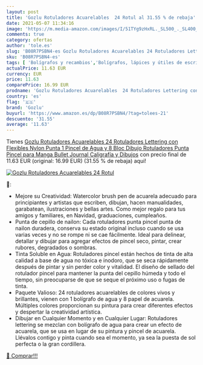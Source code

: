 ```yaml
---
layout: post
title: 'Gozlu Rotuladores Acuarelables  24 Rotul al 31.55 % de rebaja'
date: 2021-05-07 11:34:16
image: 'https://m.media-amazon.com/images/I/51TYg9zHxRL._SL500_._SL400_.jpg'
comments: true
category: ofertas
author: 'tole.es'
slug: 'B08R7PSBN4-es Gozlu Rotuladores Acuarelables 24 Rotuladores Lettering...'
sku: 'B08R7PSBN4-es'
tags: [ 'Bolígrafos y recambios','Bolígrafos, lápices y útiles de escritura','Oficina y papelería','Rotuladores de punta fina','gozlu','rotuladores', ]
actualPrice: 11.63 EUR
currency: EUR
price: 11.63
comparePrice: 16.99 EUR
prodname: 'Gozlu Rotuladores Acuarelables  24 Rotuladores Lettering con Flexibles Nylon Punta  1 Pincel de Agua y 8 Bloc Dibujo  Rotuladores Punta Pincel para Manga  Bullet Journal  Caligrafía y Dibujos'
country: 'es'
flag: '🇪🇸'
brand: 'Gozlu'
buyurl: 'https://www.amazon.es/dp/B08R7PSBN4/?tag=tolees-21'
descuento: '31.55'
average: '11.63'
---
```


Tienes [Gozlu Rotuladores Acuarelables  24 Rotuladores Lettering con Flexibles Nylon Punta  1 Pincel de Agua y 8 Bloc Dibujo  Rotuladores Punta Pincel para Manga  Bullet Journal  Caligrafía y Dibujos](https://www.amazon.es/dp/B08R7PSBN4/?tag=tolees-21) con precio final de  11.63 EUR (original: 16.99 EUR) (31.55 %  de rebaja) aqui!

[![Gozlu Rotuladores Acuarelables  24 Rotul](https://m.media-amazon.com/images/I/51TYg9zHxRL._SL500_._SL400_.jpg)](https://www.amazon.es/dp/B08R7PSBN4/?tag=tolees-21)

🔎:

- Mejore su Creatividad: Watercolor brush pen de acuarela adecuado para principiantes y artistas que escriben, dibujan, hacen manualidades, garabatean, ilustraciones y bellas artes. Como mejor regalo para tus amigos y familiares, en Navidad, graduaciones, cumpleaños.
- Punta de cepillo de nailon: Cada rotuladores punta pincel punta de nailon duradera, conserva su estado original incluso cuando se usa varias veces y no se rompe ni se cae fácilmente. Ideal para delinear, detallar y dibujar para agregar efectos de pincel seco, pintar, crear rubores, degradados o sombras.
- Tinta Soluble en Agua: Rotuladores pincel están hechos de tinta de alta calidad a base de agua no tóxica e inodoro, que se seca rápidamente después de pintar y sin perder color y vitalidad. El diseño de sellado del rotulador pincel para mantener la punta del cepillo húmeda y todo el tiempo, sin preocuparse de que se seque el próximo uso o fugas de tinta.
- Paquete Valioso: 24 rotuladores acuarelables de colores vivos y brillantes, vienen con 1 bolígrafo de agua y 8 papel de acuarela. Múltiples colores proporcionan su pintura para crear diferentes efectos y despertar la creatividad artística.
- Dibujar en Cualquier Momento y en Cualquier Lugar: Rotuladores lettering se mezclan con bolígrafo de agua para crear un efecto de acuarela, que se usa en lugar de su pintura y pincel de acuarela. Llévalos contigo y pinta cuando sea el momento, ya sea la puesta de sol perfecta o la gran cordillera.

[🛒 Comprar!!!](https://www.amazon.es/dp/B08R7PSBN4/?tag=tolees-21)
